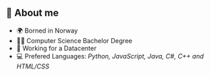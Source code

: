 ## 🫡 About me
- 🌍 Borned in Norway
- 🧑‍🎓 Computer Science Bachelor Degree
- 🏢 Working for a Datacenter
- 💻 Prefered Languages: *Python, JavaScript, Java, C#, C++ and HTML/CSS* 
